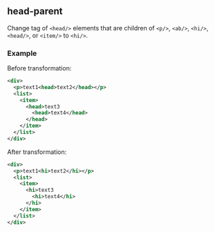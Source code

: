 ## head-parent
Change tag of `<head/>` elements that are children of `<p/>`, `<ab/>`, `<hi/>`, `<head/>`, or `<item/>` to `<hi/>`.

### Example
Before transformation:
```xml
<div>
  <p>text1<head>text2</head></p>
  <list>
    <item>
      <head>text3
        <head>text4</head>
      </head>
    </item>
  </list>
</div>
```

After transformation:
```xml
<div>
  <p>text1<hi>text2</hi></p>
  <list>
    <item>
      <hi>text3
        <hi>text4</hi>
      </hi>
    </item>
  </list>
</div>
```
